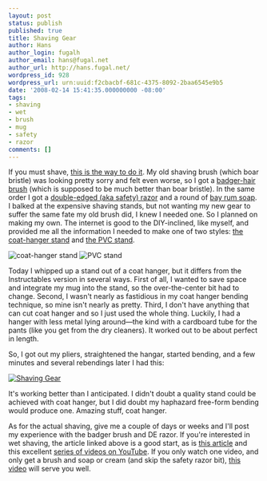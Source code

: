 ```yaml
---
layout: post
status: publish
published: true
title: Shaving Gear
author: Hans
author_login: fugalh
author_email: hans@fugal.net
author_url: http://hans.fugal.net/
wordpress_id: 928
wordpress_url: urn:uuid:f2cbacbf-681c-4375-8092-2baa6545e9b5
date: '2008-02-14 15:41:35.000000000 -08:00'
tags:
- shaving
- wet
- brush
- mug
- safety
- razor
comments: []
---
```

<p>If you must shave, <a href="http://www.msnbc.msn.com/id/6886845/">this is the way to do it</a>. My old shaving brush (which boar bristle) was looking pretty sorry and felt even worse, so I got a <a href="http://tinyurl.com/2asu6f">badger-hair</a> <a href="http://www.amazingshaving.com/page/amsh/PROD/shb/cc1000">brush</a> (which is supposed to be much better than boar bristle). In the same order I got a <a href="http://www.amazingshaving.com/page/amsh/PROD/sar/cc180">double-edged (aka safety) razor</a> and a round of <a href="http://www.amazingshaving.com/page/amsh/PROD/soa/cc143">bay rum soap</a>. I balked at the expensive shaving stands, but not wanting my new gear to suffer the same fate my old brush did, I knew I needed one. So I planned on making my own. The internet is good to the DIY-inclined, like myself, and provided me all the information I needed to make one of two styles: <a href="http://www.instructables.com/id/Make-Your-Own-Razor-and-Shaving-Brush-Stand/">the coat-hanger stand</a> and <a href="http://www.instructables.com/id/The-%245-PVC-Shaving-Stand/">the PVC stand</a>.</p>

<p><img src="http://www.instructables.com/files/deriv/F8N/9FVP/FBHXD0GM/F8N9FVPFBHXD0GM.MEDIUM.jpg" alt="coat-hanger stand"/> <img src="http://www.instructables.com/files/deriv/FCH/UBOL/TVUEP27W80A/FCHUBOLTVUEP27W80A.MEDIUM.jpg" alt="PVC stand"/></p>

<p>Today I whipped up a stand out of a coat hanger, but it differs from the Instructables version in several ways. First of all, I wanted to save space and integrate my mug into the stand, so the over-the-center bit had to change. Second, I wasn't nearly as fastidious in my coat hanger bending technique, so mine isn't nearly as pretty. Third, I don't have anything that can cut coat hanger and so I just used the whole thing. Luckily, I had a hanger with less metal lying around—the kind with a cardboard tube for the pants (like you get from the dry cleaners). It worked out to be about perfect in length.</p>

<p>So, I got out my pliers, straightened the hangar, started bending, and a few minutes and several rebendings later I had this:</p>

<p><a href="http://foton.fugal.net/album/98"><img src="http://foton.fugal.net/foto/1395/thumbnail" alt="Shaving Gear"/></a></p>

<p>It's working better than I anticipated. I didn't doubt a quality stand could be achieved with coat hanger, but I did doubt my haphazard free-form bending would produce one. Amazing stuff, coat hanger.</p>

<p>As for the actual shaving, give me a couple of days or weeks and I'll post my experience with the badger brush and DE razor. If you're interested in wet shaving, the article linked above is a good start, as is <a href="http://leisureguy.wordpress.com/2006/07/10/a-guide-to-the-gourmet-shaving-experience/">this article</a> and this excellent <a href="http://www.youtube.com/user/mantic59">series of videos on YouTube</a>. If you only watch one video, and only get a brush and soap or cream (and skip the safety razor bit), <a href="http://www.youtube.com/watch?v=GCTzhFFRihA">this video</a> will serve you well.</p>
